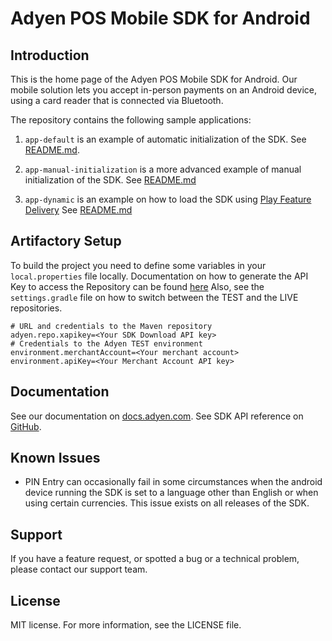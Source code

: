 # Adyen POS Mobile SDK for Android

## Introduction

This is the home page of the Adyen POS Mobile SDK for Android. 
Our mobile solution lets you accept in-person payments on an Android device, using a card reader that is connected via Bluetooth.

The repository contains the following sample applications: 

1. `app-default` is an example of automatic initialization of the SDK. 
 See [README.md](app-default/README.md).

2. `app-manual-initialization` is a more advanced example of manual initialization of the SDK. 
 See [README.md](app-manual-initialization/README.md)

3. `app-dynamic` is an example on how to load the SDK using [Play Feature Delivery](https://developer.android.com/guide/playcore/feature-delivery)
   See [README.md](app-dynamic/README.md)
   
## Artifactory Setup

To build the project you need to define some variables in your `local.properties` file locally.
Documentation on how to generate the API Key to access the Repository can be found [here](https://docs.adyen.com/point-of-sale/ipp-mobile/tap-to-pay-android/integration-ttp/)
Also, see the `settings.gradle` file on how to switch between the TEST and the LIVE repositories.
```
# URL and credentials to the Maven repository
adyen.repo.xapikey=<Your SDK Download API key>
# Credentials to the Adyen TEST environment
environment.merchantAccount=<Your merchant account>
environment.apiKey=<Your Merchant Account API key>
```

## Documentation
See our documentation on [docs.adyen.com](https://docs.adyen.com/point-of-sale/mobile-android/).
See SDK API reference on [GitHub](https://adyen.github.io/adyen-pos-mobile-android).

## Known Issues
* PIN Entry can occasionally fail in some circumstances when the android device running the SDK is set to a language other than English or when using certain currencies. This issue exists on all releases of the SDK.

## Support
If you have a feature request, or spotted a bug or a technical problem, please contact our support team.

## License
MIT license. For more information, see the LICENSE file.
